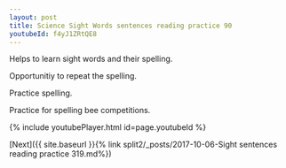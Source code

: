 ```yaml
---
layout: post
title: Science Sight Words sentences reading practice 90
youtubeId: f4yJ1ZRtQE8
---
```

 
 
Helps to learn sight words and their spelling.

Opportunitiy to repeat the spelling. 

Practice spelling. 
 
Practice for spelling bee competitions. 
 
{% include youtubePlayer.html id=page.youtubeId %}
 
 

[Next]({{ site.baseurl }}{% link  split2/_posts/2017-10-06-Sight sentences reading practice 319.md%})
 
